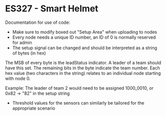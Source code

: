 # ES327 - Smart Helmet

Documentation for use of code:
- Make sure to modify boxed out "Setup Area" when uploading to nodes
- Every node needs a unique ID number, an ID of 0 is normally reserved for admin
- The setup signal can be changed and should be interpreted as a string of bytes (in hex)

The MSB of every byte is the leadStatus indicator. A leader of a team should have this set.
The remaining bits in the byte indicate the team number.
Each hex value (two characters in the string) relates to an individual node starting with node 0.

Example: The leader of team 2 would need to be assigned 1000_0010, or 0x82 -> "82" in the setup string

- Threshold values for the sensors can similarly be tailored for the appropriate scenario
